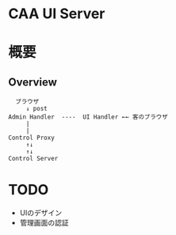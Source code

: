 CAA UI Server
=============

# 概要

## Overview

```
  ブラウザ
     ↓ post
Admin Handler  ----  UI Handler ←← 客のブラウザ
     |
     |
Control Proxy
     ↑↓
     ↑↓
Control Server
```

# TODO

- UIのデザイン
- 管理画面の認証
